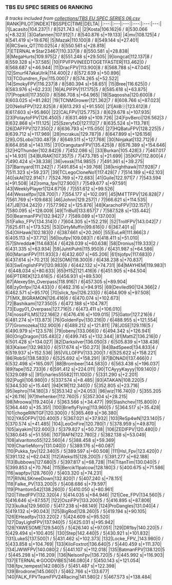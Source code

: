 ### TBS EU SPEC SERIES 06 RANKING
*8 tracks included from [collections/TBS EU SPEC SERIES 06.csv](/collections/TBS%20EU%20SPEC%20SERIES%2006.csv)*
|RANK|PILOT|INDEX|TBSSPEC|TIME|DELTA|
|:---:|:---|:---:|:---:|:---:|---:|
|1|Lacasito|104.237|1 / 8|521.743 s||
|2|Kosta|106.162|6 / 8|530.066 s|+8.323|
|3|Gafannen|107.912|1 / 8|540.876 s|+19.133|
|4|mv|108.125|4 / 8|541.419 s|+19.676|
|5|Mazak|110.100|8 / 8|549.144 s|+27.401|
|6|RCSwix_QT|110.025|4 / 8|550.561 s|+28.818|
|7|ETERNAL☆Star23467|110.337|8 / 8|550.581 s|+28.838|
|8|MegaHurts|109.975|2 / 8|551.248 s|+29.505|
|9|longcat|112.137|8 / 8|559.328 s|+37.585|
|10|FPVFPVINEEDTOGETFASTER|113.462|0 / 8|568.687 s|+46.944|
|11|DracFPV|113.900|8 / 8|568.788 s|+47.045|
|12|Smurf47akaUlrik|114.400|2 / 8|572.639 s|+50.896|
|13|TCGundren_Fpv|115.000|7 / 8|574.265 s|+52.522|
|14|SmokyFPV|116.237|8 / 8|580.394 s|+58.651|
|15|Bree|116.625|0 / 8|583.976 s|+62.233|
|16|ALPIFPV|117.175|5 / 8|585.618 s|+63.875|
|17|Propkill|117.350|0 / 8|586.708 s|+64.965|
|18|Saqoosha|120.600|8 / 8|603.025 s|+81.282|
|19|TCNMGrower|121.362|7 / 8|608.766 s|+87.023|
|20|NelisFPV|122.825|8 / 8|613.293 s|+91.550|
|21|AliB㋡|123.612|8 / 8|617.603 s|+95.860|
|22|CALFPV|125.775|3 / 8|629.678 s|+107.935|
|23|PotaytoFPV|126.450|5 / 8|631.469 s|+109.726|
|24|FpvBerci|126.562|3 / 8|632.868 s|+111.125|
|25|SzeryfxD|127.112|7 / 8|635.524 s|+113.781|
|26|DAFFPV|127.350|2 / 8|636.793 s|+115.050|
|27|HQBatuFPV|128.225|5 / 8|639.712 s|+117.969|
|28|mcrakus|129.787|8 / 8|647.899 s|+126.156|
|29|LOSLobo|130.487|8 / 8|649.511 s|+127.768|
|30|Ninjakat|132.712|6 / 8|664.858 s|+143.115|
|31|OrangutanFPV|135.425|8 / 8|676.389 s|+154.646|
|32|HQThunder|102.842|6 / 7|452.086 s||
|33|Burkan|105.428|3 / 7|467.017 s|+14.931|
|34|BURAK|107.357|5 / 7|473.785 s|+21.699|
|35|KPV|112.800|4 / 7|490.424 s|+38.338|
|36|vexsk|114.985|5 / 7|491.361 s|+39.275|
|37|Barnyard|111.242|1 / 7|491.854 s|+39.768|
|38|knighthawk|117.928|7 / 7|511.323 s|+59.237|
|39|TCLegoCloneNo1|117.428|7 / 7|514.189 s|+62.103|
|40|skAt|122.914|1 / 7|524.769 s|+72.683|
|41|Guile|122.971|7 / 7|543.594 s|+91.508|
|42|roma_fpv|127.900|1 / 7|549.677 s|+97.591|
|43|WeeklyPlayer1|124.671|6 / 7|551.612 s|+99.526|
|44|Wesselfpv|128.700|1 / 7|554.177 s|+102.091|
|45|M4TTFPV|126.828|7 / 7|561.769 s|+109.683|
|46|Johnn|129.257|1 / 7|566.621 s|+114.535|
|47|JB|134.242|0 / 7|577.962 s|+125.876|
|48|KarachoFPV|132.157|1 / 7|580.095 s|+128.009|
|49|TriBull|133.657|7 / 7|587.528 s|+135.442|
|50|BearmanFPV|132.942|7 / 7|589.089 s|+137.003|
|51|Falko_FPV|134.314|0 / 7|604.305 s|+152.219|
|52|TrollFPV|143.042|7 / 7|625.611 s|+173.525|
|53|DirtyMuffin|99.616|0 / 6|367.401 s||
|54|OliHawk|102.183|0 / 6|387.661 s|+20.260|
|55|EuLeR|111.866|3 / 6|405.113 s|+37.712|
|56|loufpv|109.083|1 / 6|418.411 s|+51.010|
|57|Shredda❅|114.683|4 / 6|428.039 s|+60.638|
|58|Dronius|119.333|2 / 6|431.335 s|+63.934|
|59|JuhtiPuhti|115.950|6 / 6|431.987 s|+64.586|
|60|MarianFPV|111.933|3 / 6|432.607 s|+65.206|
|61|tijofpv|117.683|0 / 6|437.614 s|+70.213|
|62|SOMi|118.300|6 / 6|438.238 s|+70.837|
|63|SwEnglishFPV|120.983|6 / 6|442.132 s|+74.731|
|64|MAYHEM|119.983|1 / 6|448.034 s|+80.633|
|65|H15Z|121.416|6 / 6|451.905 s|+84.504|
|66|PTEREK|123.616|5 / 6|456.931 s|+89.530|
|67|AlexeyStn_Overpass|118.916|1 / 6|457.305 s|+89.904|
|68|zy0nfpv|124.433|0 / 6|462.316 s|+94.915|
|69|Deviled90|124.366|2 / 6|462.571 s|+95.170|
|70|slick_fpv|126.233|0 / 6|464.909 s|+97.508|
|71|MX_BIGRAMON|126.416|6 / 6|470.074 s|+102.673|
|72|Bashikami|127.350|5 / 6|472.188 s|+104.787|
|73|Eugy01_Overpass|127.716|5 / 6|473.411 s|+106.010|
|74|nossiFILMS|122.166|2 / 6|476.416 s|+109.015|
|75|Gator|127.216|6 / 6|481.274 s|+113.873|
|76|GoldenFpv|130.216|0 / 6|488.955 s|+121.554|
|77|Gromozeka|132.900|6 / 6|489.212 s|+121.811|
|78|J0SE|129.116|5 / 6|490.979 s|+123.578|
|79|obeny|133.066|0 / 6|494.342 s|+126.941|
|80|OrigDragon|135.483|2 / 6|499.745 s|+132.344|
|81|MattiZ|136.216|0 / 6|501.428 s|+134.027|
|82|Darksilver|136.050|3 / 6|505.839 s|+138.438|
|83|Kaiser|132.983|0 / 6|517.674 s|+150.273|
|84|BadSpeed|134.833|4 / 6|519.937 s|+152.536|
|85|VILLOFPV|133.200|1 / 6|525.622 s|+158.221|
|86|RobSi|138.583|0 / 6|525.692 s|+158.291|
|87|BONADI|137.466|0 / 6|532.498 s|+165.097|
|88|Brombeer|144.583|0 / 6|563.438 s|+196.037|
|89|fape|152.733|6 / 6|591.412 s|+224.011|
|90|TCAyyyKayyy|109.140|0 / 5|329.089 s||
|91|charles55582|111.100|0 / 5|331.290 s|+2.201|
|92|Pugli|106.980|0 / 5|337.574 s|+8.485|
|93|ATAKAN|108.220|5 / 5|344.530 s|+15.441|
|94|K1R|112.340|0 / 5|352.805 s|+23.716|
|95|lephro|114.180|3 / 5|353.142 s|+24.053|
|96|wiz|116.740|0 / 5|355.205 s|+26.116|
|97|thehenker|112.760|5 / 5|357.304 s|+28.215|
|98|Mroowa|119.240|4 / 5|363.566 s|+34.477|
|99|Slashchev|115.800|0 / 5|364.440 s|+35.351|
|100|BrieflyFlying|113.960|5 / 5|364.517 s|+35.428|
|101|chogeRINTGF|120.300|0 / 5|365.469 s|+36.380|
|102|YASOFPV|120.400|5 / 5|367.021 s|+37.932|
|103|ReSp4wN|123.140|5 / 5|370.574 s|+41.485|
|104|LeoOnFire|120.780|1 / 5|378.959 s|+49.870|
|105|aiyakim|122.600|3 / 5|379.827 s|+50.738|
|106|ZEDIFPV|120.480|0 / 5|380.645 s|+51.556|
|107|RAFN|122.780|2 / 5|382.138 s|+53.049|
|108|alvaritono55|122.560|4 / 5|388.458 s|+59.369|
|109|CharlieMorry|131.040|0 / 5|389.176 s|+60.087|
|110|Pukka_fpv|122.340|5 / 5|389.597 s|+60.508|
|111|Hsl_Fpv|123.420|0 / 5|391.132 s|+62.043|
|112|Aleksi15|128.200|5 / 5|391.277 s|+62.188|
|113|Bubbows|127.680|5 / 5|397.817 s|+68.728|
|114|TitanTim|130.040|5 / 5|399.853 s|+70.764|
|115|Bercik11palcow|128.180|3 / 5|400.675 s|+71.586|
|116|wapfpv|128.760|0 / 5|403.320 s|+74.231|
|117|RIVALSKneeDown|132.820|1 / 5|407.240 s|+78.151|
|118|Falke_PV|133.200|5 / 5|408.686 s|+79.597|
|119|Phantom542|138.260|0 / 5|410.050 s|+80.961|
|120|TiltedFPV|132.320|4 / 5|414.035 s|+84.946|
|121|Cee_FPV|134.560|5 / 5|416.646 s|+87.557|
|122|OsziFPV|133.200|5 / 5|416.895 s|+87.806|
|123|kulka|129.560|0 / 5|417.238 s|+88.149|
|124|ProDangles|131.040|4 / 5|419.132 s|+90.043|
|125|BigRod|128.260|5 / 5|419.194 s|+90.105|
|126|EHeadfpv|133.220|2 / 5|424.609 s|+95.520|
|127|DayLightFPV|137.940|5 / 5|425.031 s|+95.942|
|128|YAWESOME|129.540|5 / 5|426.140 s|+97.051|
|129|DR1by|140.220|5 / 5|429.494 s|+100.405|
|130|Step|142.440|5 / 5|430.921 s|+101.832|
|131|LukeS|137.500|1 / 5|431.462 s|+102.373|
|132|Locke_FPV_|143.980|0 / 5|433.858 s|+104.769|
|133|KiloFoxtrot|136.640|5 / 5|440.459 s|+111.370|
|134|JWWFPV|140.080|2 / 5|441.107 s|+112.018|
|135|BatmanFPV|138.120|5 / 5|445.298 s|+116.209|
|136|NelsonFpv|136.720|5 / 5|445.992 s|+116.903|
|137|ETERNAL☆GOODVIBES|146.080|4 / 5|450.143 s|+121.054|
|138|fpv_tempest|142.080|5 / 5|451.487 s|+122.398|
|139|Brodrone|145.060|1 / 5|462.766 s|+133.677|
|140|FALK_FPVTeamFPV24Racing|141.580|2 / 5|467.573 s|+138.484|

